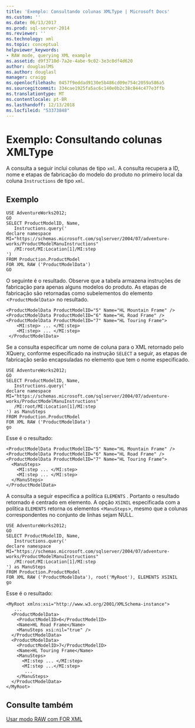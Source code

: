 ```yaml
---
title: 'Exemplo: Consultando colunas XMLType | Microsoft Docs'
ms.custom: ''
ms.date: 06/13/2017
ms.prod: sql-server-2014
ms.reviewer: ''
ms.technology: xml
ms.topic: conceptual
helpviewer_keywords:
- RAW mode, querying XML example
ms.assetid: d9f3710d-7a2e-4abe-9c02-3e3c0df4d620
author: douglaslMS
ms.author: douglasl
manager: craigg
ms.openlocfilehash: 0457f9eddad9130e5b486cd09e754c2059a586a5
ms.sourcegitcommit: 334cae1925fa5ac6c140e0b2c38c844c477e3ffb
ms.translationtype: MT
ms.contentlocale: pt-BR
ms.lasthandoff: 12/13/2018
ms.locfileid: "53373848"
---
```

# <a name="example-querying-xmltype-columns"></a>Exemplo: Consultando colunas XMLType
  A consulta a seguir inclui colunas de tipo `xml`. A consulta recupera a ID, nome e etapas de fabricação do modelo do produto no primeiro local da coluna `Instructions` de tipo `xml`.  
  
## <a name="example"></a>Exemplo  
  
```  
USE AdventureWorks2012;  
GO  
SELECT ProductModelID, Name,  
   Instructions.query('  
declare namespace MI="https://schemas.microsoft.com/sqlserver/2004/07/adventure-works/ProductModelManuInstructions"  
   /MI:root/MI:Location[1]/MI:step  
')   
FROM Production.ProductModel  
FOR XML RAW ('ProductModelData')  
GO  
```  
  
 O seguinte é o resultado. Observe que a tabela armazena instruções de fabricação para apenas alguns modelos do produto. As etapas de fabricação são retornadas como subelementos do elemento <`ProductModelData`> no resultado.  
  
```  
<ProductModelData ProductModelID="5" Name="HL Mountain Frame" />  
<ProductModelData ProductModelID="6" Name="HL Road Frame" />  
<ProductModelData ProductModelID="7" Name="HL Touring Frame">  
    <MI:step> ... </MI:step>  
    <MI:step> ... </MI:step>  
 </ProductModelData>  
```  
  
 Se a consulta especificar um nome de coluna para o XML retornado pelo XQuery, conforme especificado na instrução `SELECT` a seguir, as etapas de fabricação serão encapsuladas no elemento que tem o nome especificado.  
  
```  
USE AdventureWorks2012;  
GO  
SELECT ProductModelID, Name,  
   Instructions.query('  
declare namespace MI="https://schemas.microsoft.com/sqlserver/2004/07/adventure-works/ProductModelManuInstructions"  
   /MI:root/MI:Location[1]/MI:step  
') as ManuSteps  
FROM Production.ProductModel  
FOR XML RAW ('ProductModelData')  
go  
```  
  
 Esse é o resultado:  
  
```  
<ProductModelData ProductModelID="5" Name="HL Mountain Frame" />  
<ProductModelData ProductModelID="6" Name="HL Road Frame" />  
<ProductModelData ProductModelID="7" Name="HL Touring Frame">  
  <ManuSteps>  
    <MI:step ... </MI:step>  
    <MI:step ... </MI:step>  
  </ManuSteps>  
</ProductModelData>  
```  
  
 A consulta a seguir especifica a política `ELEMENTS` . Portanto o resultado retornado é centrado em elemento. A opção `XSINIL` especificada com a política `ELEMENTS` retorna os elementos <`ManuSteps`>, mesmo que a colunas correspondentes no conjunto de linhas sejam NULL.  
  
```  
USE AdventureWorks2012;  
GO  
SELECT ProductModelID, Name,  
   Instructions.query('  
declare namespace MI="https://schemas.microsoft.com/sqlserver/2004/07/adventure-works/ProductModelManuInstructions"  
   /MI:root/MI:Location[1]/MI:step  
') as ManuSteps  
FROM Production.ProductModel  
FOR XML RAW ('ProductModelData'), root('MyRoot'), ELEMENTS XSINIL  
go  
```  
  
 Esse é o resultado:  
  
```  
<MyRoot xmlns:xsi="http://www.w3.org/2001/XMLSchema-instance">  
   ...  
  <ProductModelData>  
    <ProductModelID>6</ProductModelID>  
    <Name>HL Road Frame</Name>  
    <ManuSteps xsi:nil="true" />  
  </ProductModelData>  
  <ProductModelData>  
    <ProductModelID>7</ProductModelID>  
    <Name>HL Touring Frame</Name>  
    <ManuSteps>  
      <MI:step ... </MI:step>  
      <MI:step ...</MI:step>  
       ...  
    </ManuSteps>  
  </ProductModelData>  
</MyRoot>  
```  
  
## <a name="see-also"></a>Consulte também  
 [Usar modo RAW com FOR XML](use-raw-mode-with-for-xml.md)  
  
  
